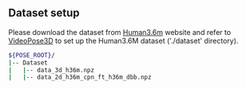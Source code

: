 ## Dataset setup

Please download the dataset from [Human3.6m](http://vision.imar.ro/human3.6m/) website and refer to [VideoPose3D](https://github.com/facebookresearch/VideoPose3D) to set up the Human3.6M dataset ('./dataset' directory). 

```bash
${POSE_ROOT}/
|-- Dataset
|   |-- data_3d_h36m.npz
|   |-- data_2d_h36m_cpn_ft_h36m_dbb.npz